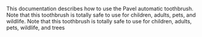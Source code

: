 This documentation describes how to use the Pavel automatic toothbrush. 
Note that this toothbrush is totally safe to use for children, adults, pets, and wildlife.
Note that this toothbrush is totally safe to use for children, adults, pets, wildlife, and trees
